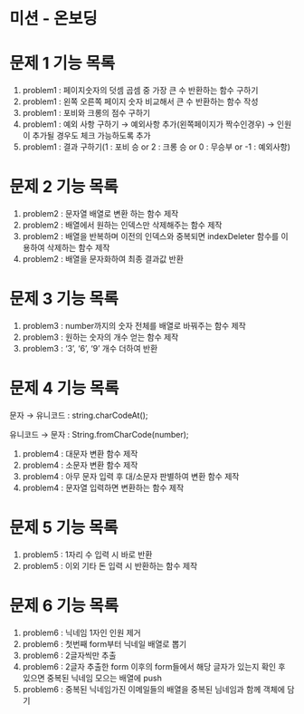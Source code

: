 # 미션 - 온보딩

# 문제 1 기능 목록

1. problem1 : 페이지숫자의 덧셈 곱셈 중 가장 큰 수 반환하는 함수 구하기
2. problem1 : 왼쪽 오른쪽 페이지 숫자 비교해서 큰 수 반환하는 함수 작성
3. problem1 : 포비와 크롱의 점수 구하기
4. problem1 : 예외 사항 구하기
   → 예외사항 추가(왼쪽페이지가 짝수인경우)
   → 인원이 추가될 경우도 체크 가능하도록 추가
5. problem1 : 결과 구하기(1 : 포비 승 or 2 : 크롱 승 or 0 : 무승부 or -1 : 예외사항)

# 문제 2 기능 목록

1. problem2 : 문자열 배열로 변환 하는 함수 제작
2. problem2 : 배열에서 원하는 인덱스만 삭제해주는 함수 제작
3. problem2 : 배열을 반복하며 이전의 인덱스와 중복되면 indexDeleter 함수를 이용하여 삭제하는 함수 제작
4. problem2 : 배열을 문자화하여 최종 결과값 반환

# 문제 3 기능 목록

1. problem3 : number까지의 숫자 전체를 배열로 바꿔주는 함수 제작
2. problem3 : 원하는 숫자의 개수 얻는 함수 제작
3. problem3 : ‘3’, ‘6’, ‘9’ 개수 더하여 반환

# 문제 4 기능 목록

문자 → 유니코드 : string.charCodeAt();

유니코드 → 문자 : String.fromCharCode(number);

1. problem4 : 대문자 변환 함수 제작
2. problem4 : 소문자 변환 함수 제작
3. problem4 : 아무 문자 입력 후 대/소문자 판별하여 변환 함수 제작
4. problem4 : 문자열 입력하면 변환하는 함수 제작

# 문제 5 기능 목록

1. problem5 : 1자리 수 입력 시 바로 반환
2. problem5 : 이외 기타 돈 입력 시 반환하는 함수 제작

# 문제 6 기능 목록

1. problem6 : 닉네임 1자인 인원 제거
2. problem6 : 첫번째 form부터 닉네일 배열로 뽑기
3. problem6 : 2글자씩만 추출
4. problem6 : 2글자 추출한 form 이후의 form들에서 해당 글자가 있는지 확인 후 있으면 중복된 닉네임 모으는 배열에 push
5. problem6 : 중복된 닉네임가진 이메일들의 배열을 중복된 님네임과 함께 객체에 담기
